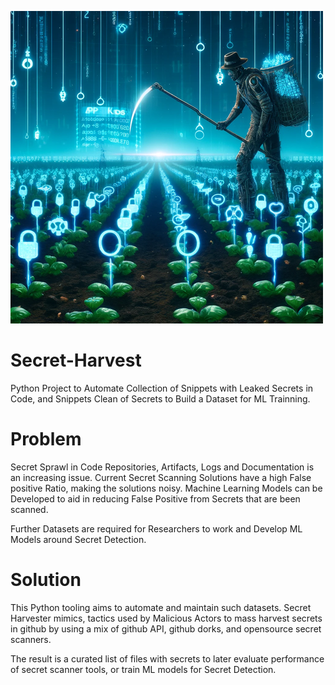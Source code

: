 ![Secret Harvester](docs/images/secret-harvester.png)


# Secret-Harvest

Python Project to Automate Collection of Snippets with Leaked Secrets in Code, and Snippets Clean of Secrets to Build a Dataset for ML Trainning.

# Problem

Secret Sprawl in Code Repositories, Artifacts, Logs and Documentation is an increasing issue.
Current Secret Scanning Solutions have a high False positive Ratio, making the solutions noisy.
Machine Learning Models can be Developed to aid in reducing False Positive from Secrets that are been scanned.

Further Datasets are required for Researchers to work and Develop ML Models around Secret Detection. 

# Solution

This Python tooling aims to automate and maintain such datasets.
Secret Harvester mimics, tactics used by Malicious Actors to mass harvest secrets in github
by using a mix of github API, github dorks, and opensource secret scanners. 

The result is a curated list of files with secrets to later evaluate performance of secret scanner tools, or train ML models for Secret Detection. 